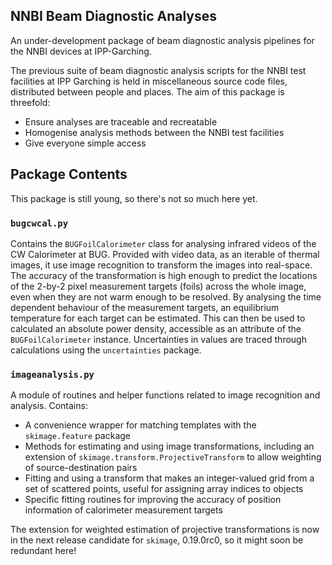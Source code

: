 ## NNBI Beam Diagnostic Analyses
An under-development package of beam diagnostic analysis pipelines for the NNBI devices at IPP-Garching.

The previous suite of beam diagnostic analysis scripts for the NNBI test facilities at IPP Garching is held in miscellaneous source code files, distributed between people and places. The aim of this package is threefold:
- Ensure analyses are traceable and recreatable
- Homogenise analysis methods between the NNBI test facilities
- Give everyone simple access

## Package Contents
This package is still young, so there's not so much here yet.

### `bugcwcal.py`
Contains the `BUGFoilCalorimeter` class for analysing infrared videos of the CW Calorimeter at BUG. Provided with video data, as an iterable of thermal images, it use image recognition to transform the images into real-space. The accuracy of the transformation is high enough to predict the locations of the 2-by-2 pixel measurement targets (foils) across the whole image, even when they are not warm enough to be resolved. By analysing the time dependent behaviour of the measurement targets, an equilibrium temperature for each target can be estimated. This can then be used to calculated an absolute power density, accessible as an attribute of the `BUGFoilCalorimeter` instance. Uncertainties in values are traced through calculations using the `uncertainties` package.

### `imageanalysis.py`
A module of routines and helper functions related to image recognition and analysis. Contains:
- A convenience wrapper for matching templates with the `skimage.feature` package
- Methods for estimating and using image transformations, including an extension of `skimage.transform.ProjectiveTransform` to allow weighting of source-destination pairs
- Fitting and using a transform that makes an integer-valued grid from a set of scattered points, useful for assigning array indices to objects
- Specific fitting routines for improving the accuracy of position information of calorimeter measurement targets

The extension for weighted estimation of projective transformations is now in the next release candidate for `skimage`, 0.19.0rc0, so it might soon be redundant here!
